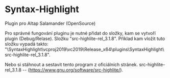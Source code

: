 # Syntax-Highlight
Plugin pro Altap Salamander (OpenSource)

Pro správné fungování pluginu je nutné přidat do složky, kam se vytvoří plugin (Debug/Relase). 
Složku "src-highlite-rel_3.1.8". Příklad kam vložit tuto složku vypadá takto:
"\SyntaxHighlight\vcproj2019\vc2019\Release_x64\plugins\SyntaxHighlight\src-highlite-rel_3.1.8".

Nebo si stáhnout a sestavit tento program z oficiálních stránek.
src-highlite-rel_3.1.8 -- (https://www.gnu.org/software/src-highlite/).
